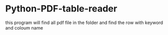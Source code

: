 # Python-PDF-table-reader
this program will find all pdf file in the folder and find the row with keyword and coloum name
